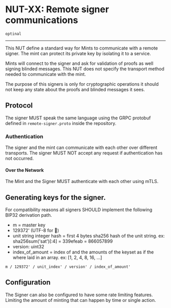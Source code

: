 # NUT-XX: Remote signer communications

`optinal`

---

This NUT define a standard way for Mints to communicate with a remote signer. The mint can protect its private key by isolating it to a service.

Mints will connect to the signer and ask for validation of proofs as well signing blinded messages. This NUT does not specify the transport method needed to communicate with the mint.

The purpose of this signers is only for cryptographic operations it should not keep any state about the proofs and
blinded messages it sees.

## Protocol

The signer MUST speak the same language using the GRPC protobuf defined in `remote-signer.proto` inside the repository.

### Authentication

The signer and the mint can communicate with each other over different transports.
The signer MUST NOT accept any request if authentication has not occurred.

#### Over the Network

The Mint and the Signer MUST authenticate with each other using mTLS.

## Generating keys for the signer.

For compatibility reasons all signers SHOULD implement the following BIP32 derivation path.

- m = master key
- 129372' (UTF-8 for 🥜)
- unit string integer hash = first 4 bytes sha256 hash of the unit string.
  ex: sha256sum('sat')[:4] = 339efeab = 866057899
- version: uint32
- index_of_amount = index of and the amounts of the keyset as if the where laid in an array. ex: [1, 2, 4, 8, 16, ...]

`m / 129372' / unit_index' / version' / index_of_amount'`

## Configuration

The Signer can also be configured to have some rate limiting features. Limiting the amount of minting that can happen by
time or single action.
